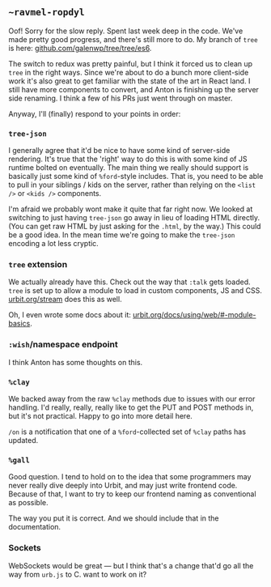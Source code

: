 ## `~ravmel-ropdyl`
Oof!  Sorry for the slow reply.  Spent last week deep in the code.  We've made pretty good progress, and there's still more to do.  My branch of `tree` is here: [github.com/galenwp/tree/tree/es6](https://github.com/galenwp/tree/tree/es6).

The switch to redux was pretty painful, but I think it forced us to clean up `tree` in the right ways.  Since we're about to do a bunch more client-side work it's also great to get familiar with the state of the art in React land.  I still have more components to convert, and Anton is finishing up the server side renaming.  I think a few of his PRs just went through on master.

Anyway, I'll (finally) respond to your points in order:

### `tree-json`

I generally agree that it'd be nice to have some kind of server-side rendering.  It's true that the 'right' way to do this is with some kind of JS runtime bolted on eventually.  The main thing we really should support is basically just some kind of `%ford`-style includes.  That is, you need to be able to pull in your siblings / kids on the server, rather than relying on the `<list />` or `<kids />` components.

I'm afraid we probably wont make it quite that far right now.  We looked at switching to just having `tree-json` go away in lieu of loading HTML directly.  (You can get raw HTML by just asking for the `.html`, by the way.)  This could be a good idea.  In the mean time we're going to make the `tree-json` encoding a lot less cryptic.

### `tree` extension

We actually already have this.  Check out the way that `:talk` gets loaded.  `tree` is set up to allow a module to load in custom components, JS and CSS.  [urbit.org/stream](https://urbit.org/stream) does this as well.

Oh, I even wrote some docs about it: [urbit.org/docs/using/web/#-module-basics](http://urbit.org/docs/using/web/#-module-basics).

### `:wish`/namespace endpoint

I think Anton has some thoughts on this.  

### `%clay`

We backed away from the raw `%clay` methods due to issues with our error handling.  I'd really, really, really like to get the PUT and POST methods in, but it's not practical.  Happy to go into more detail here.

`/on` is a notification that one of a `%ford`-collected set of `%clay` paths has updated.

### `%gall`

Good question.  I tend to hold on to the idea that some programmers may never really dive deeply into Urbit, and may just write frontend code.  Because of that, I want to try to keep our frontend naming as conventional as possible.

The way you put it is correct.  And we should include that in the documentation.

### Sockets

WebSockets would be great — but I think that's a change that'd go all the way from `urb.js` to C.  want to work on it?